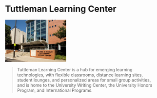 <!-- TITLE: Tuttleman Learning Center -->

# Tuttleman Learning Center
<img src="/uploads/tuttleman.jpg" alt="tuttleman" width="200"/>

> Tuttleman Learning Center is a hub for emerging learning technologies, with flexible classrooms, distance learning sites, student lounges, and personalized areas for small group activities, and is home to the University Writing Center, the University Honors Program, and International Programs.